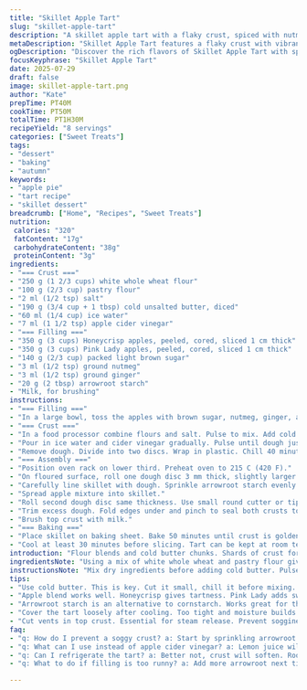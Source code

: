 ```yaml
---
title: "Skillet Apple Tart"
slug: "skillet-apple-tart"
description: "A skillet apple tart with a flaky crust, spiced with nutmeg and ginger, and a filling of honeycrisp and pink lady apples mixed with brown sugar and arrowroot starch. Baked in a cast iron pan until golden brown. The crust uses white whole wheat and pastry flour blended with cold butter and an apple cider vinegar splash. The tart has a vented top crust for steam release. Cooling briefly before serving. Keeps well at room temperature for up to 3 days."
metaDescription: "Skillet Apple Tart features a flaky crust with vibrant Honeycrisp and Pink Lady apples, baked in a cast iron skillet until golden."
ogDescription: "Discover the rich flavors of Skillet Apple Tart with spiced apples and a crunchy crust, perfect for any occasion."
focusKeyphrase: "Skillet Apple Tart"
date: 2025-07-29
draft: false
image: skillet-apple-tart.png
author: "Kate"
prepTime: PT40M
cookTime: PT50M
totalTime: PT1H30M
recipeYield: "8 servings"
categories: ["Sweet Treats"]
tags:
- "dessert"
- "baking"
- "autumn"
keywords:
- "apple pie"
- "tart recipe"
- "skillet dessert"
breadcrumb: ["Home", "Recipes", "Sweet Treats"]
nutrition: 
 calories: "320"
 fatContent: "17g"
 carbohydrateContent: "38g"
 proteinContent: "3g"
ingredients:
- "=== Crust ==="
- "250 g (1 2/3 cups) white whole wheat flour"
- "100 g (2/3 cup) pastry flour"
- "2 ml (1/2 tsp) salt"
- "190 g (3/4 cup + 1 tbsp) cold unsalted butter, diced"
- "60 ml (1/4 cup) ice water"
- "7 ml (1 1/2 tsp) apple cider vinegar"
- "=== Filling ==="
- "350 g (3 cups) Honeycrisp apples, peeled, cored, sliced 1 cm thick"
- "350 g (3 cups) Pink Lady apples, peeled, cored, sliced 1 cm thick"
- "140 g (2/3 cup) packed light brown sugar"
- "3 ml (1/2 tsp) ground nutmeg"
- "3 ml (1/2 tsp) ground ginger"
- "20 g (2 tbsp) arrowroot starch"
- "Milk, for brushing"
instructions:
- "=== Filling ==="
- "In a large bowl, toss the apples with brown sugar, nutmeg, ginger, and arrowroot. Set aside to macerate."
- "=== Crust ==="
- "In a food processor combine flours and salt. Pulse to mix. Add cold butter. Pulse until pea-sized crumb forms."
- "Pour in ice water and cider vinegar gradually. Pulse until dough just forms a ball."
- "Remove dough. Divide into two discs. Wrap in plastic. Chill 40 minutes."
- "=== Assembly ==="
- "Position oven rack on lower third. Preheat oven to 215 C (420 F)."
- "On floured surface, roll one dough disc 3 mm thick, slightly larger than 25 cm skillet."
- "Carefully line skillet with dough. Sprinkle arrowroot starch evenly over crust base."
- "Spread apple mixture into skillet."
- "Roll second dough disc same thickness. Use small round cutter or tip to punch 4-6 vents. Place over filling."
- "Trim excess dough. Fold edges under and pinch to seal both crusts together."
- "Brush top crust with milk."
- "=== Baking ==="
- "Place skillet on baking sheet. Bake 50 minutes until crust is golden and juices bubbly."
- "Cool at least 30 minutes before slicing. Tart can be kept at room temperature up to 3 days."
introduction: "Flour blends and cold butter chunks. Shards of crust forming in food processor. No time to be gentle. Honeycrisp apples punchy tartness, pink lady sweet crisp. Brown sugar holding the fruit slices like a grimace. Spices warming but holding back — ginger, nutmeg, watch out. Arrowroot to thicken the spill. Two discs of cold dough hugging the skillet tightly. Vents cut for the steam to escape or else poppop. Brushing milk to brown up the skin. The oven rumbles at 215, the skillet welcoming heat. Forty-five, fifty minutes later, crust gleams. Cool. Wait. Patience. Slice the warmth. The smell like autumn in a pan. No rush. Eat slow, or save. It’s patient at room temp, three days if it lasts."
ingredientsNote: "Using a mix of white whole wheat and pastry flour gives sturdiness but keeps a tender crumb. Butter has to be cold, dice it and keep it chilled before mixing to avoid a tough crust. Apple cider vinegar, the acid, loosens the gluten just enough for flakiness. Two types of apples for balance — Honeycrisp for bright acidity and Pink Lady for sweetness and firm texture. Brown sugar instead of white for deeper flavor. Arrowroot starch replaces tapioca as it thickens juices with less gumminess. Ground nutmeg and ginger add warmth without a punch of cinnamon, changing seasonal notes. Milk on top is just to color, skip if vegan. Dough discs rest refrigerated about 40 minutes to relax gluten and firm up butter again, easier rolling out."
instructionsNote: "Mix dry ingredients before adding cold butter. Pulse sharply to keep chunks visible. Water plus vinegar added incrementally or dough gets wet and stuck. Form dough discs quickly, chill minimum 40 minutes so it firms for rolling. Lower oven rack for even bottom bake in skillet. Sprinkle thickener first on crust before filling to absorb juices. Cut 4-6 steam vents in upper crust to prevent sogginess and let apples bubble freely. Seal edges by pinching under and crimping firmly to prevent juice leaks in baking. Brush milk briskly then transfer skillet to oven preheated fully. Use baking sheet for extra oven safety. Bake 50 minutes, watching crust color, tent with foil if browning too fast. Cool minimum half hour so filling thickens, avoids runny slices. Store loosely covered at room temperature; moisture can soften crust if wrapped tight in plastic."
tips:
- "Use cold butter. This is key. Cut it small, chill it before mixing. Helps to maintain a flakey crust. Don't skip this step. It's vital."
- "Apple blend works well. Honeycrisp gives tartness. Pink Lady adds sweetness. Combine the two for a balanced flavor. Not just one type."
- "Arrowroot starch is an alternative to cornstarch. Works great for thickening. Thicker filling without gumminess at all. Use it wisely."
- "Cover the tart loosely after cooling. Too tight and moisture builds. Crust softens if wrapped up. Room temperature is a good storage option."
- "Cut vents in top crust. Essential for steam release. Prevent sogginess in bottom. Bubbles from filling get out this way. Don't forget this."
faq:
- "q: How do I prevent a soggy crust? a: Start by sprinkling arrowroot on the crust first. It absorbs juices well. Vents are crucial too."
- "q: What can I use instead of apple cider vinegar? a: Lemon juice will work in a pinch. Still maintains flakiness. Don't worry about it too much."
- "q: Can I refrigerate the tart? a: Better not, crust will soften. Room temp is best. But it lasts longer in the fridge. Just wrapped loosely."
- "q: What to do if filling is too runny? a: Add more arrowroot next time. Allow apples to macerate longer. If already baked, let cool completely."

---
```

